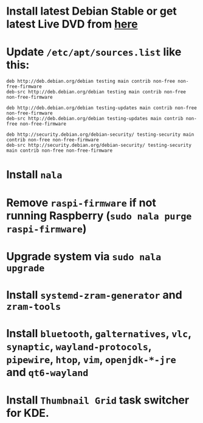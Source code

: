 # Install latest Debian Stable or get latest Live DVD from [here](https://cdimage.debian.org/cdimage/weekly-live-builds/amd64/iso-hybrid/)
# Update `/etc/apt/sources.list` like this:
```
deb http://deb.debian.org/debian testing main contrib non-free non-free-firmware
deb-src http://deb.debian.org/debian testing main contrib non-free non-free-firmware

deb http://deb.debian.org/debian testing-updates main contrib non-free non-free-firmware
deb-src http://deb.debian.org/debian testing-updates main contrib non-free non-free-firmware

deb http://security.debian.org/debian-security/ testing-security main contrib non-free non-free-firmware
deb-src http://security.debian.org/debian-security/ testing-security main contrib non-free non-free-firmware
```
# Install `nala`
# Remove `raspi-firmware` if not running Raspberry (`sudo nala purge raspi-firmware`)
# Upgrade system via `sudo nala upgrade`
# Install `systemd-zram-generator` and `zram-tools`
# Install `bluetooth`, `galternatives`, `vlc`, `synaptic`, `wayland-protocols`, `pipewire`, `htop`, `vim`, `openjdk-*-jre` and `qt6-wayland`
# Install `Thumbnail Grid` task switcher for KDE.
